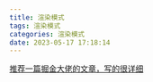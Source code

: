 ```yaml
---
title: 渲染模式
tags: 渲染模式
categories: 渲染模式
date: 2023-05-17 17:18:14
---
```

[推荐一篇掘金大佬的文章，写的很详细](https://juejin.cn/post/7233699680490799162/)
